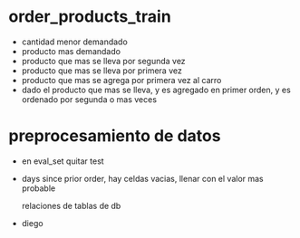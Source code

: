 #	order_products_train

- cantidad menor demandado
- producto mas demandado
- producto que mas se lleva por segunda vez
- producto que mas se lleva por primera vez
- producto que mas se agrega por primera vez al carro
- dado el producto que mas se lleva, y es agregado en primer orden, y es ordenado por segunda o mas veces 

#	preprocesamiento de datos

- en eval_set quitar test
- days since prior order, hay celdas vacias, llenar con el valor mas probable

	relaciones de tablas de db

- diego



